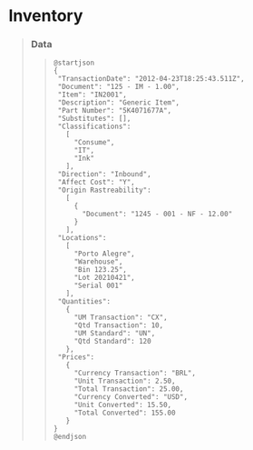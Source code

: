 # Inventory

>### Data
>>```PlantUML
>>@startjson
>>{
>>  "TransactionDate": "2012-04-23T18:25:43.511Z",
>>  "Document": "125 - IM - 1.00",
>>  "Item": "IN2001",
>>  "Description": "Generic Item",
>>  "Part Number": "5K4071677A",
>>  "Substitutes": [],
>>  "Classifications": 
>>    [
>>      "Consume",
>>      "IT",
>>      "Ink"
>>    ],
>>  "Direction": "Inbound",
>>  "Affect Cost": "Y",
>>  "Origin Rastreability":
>>    [
>>      {
>>        "Document": "1245 - 001 - NF - 12.00"
>>      }
>>    ],
>>  "Locations": 
>>    [
>>      "Porto Alegre",
>>      "Warehouse",
>>      "Bin 123.25",
>>      "Lot 20210421",
>>      "Serial 001"
>>    ],
>>  "Quantities": 
>>    {
>>      "UM Transaction": "CX",
>>      "Qtd Transaction": 10,
>>      "UM Standard": "UN",
>>      "Qtd Standard": 120
>>    },
>>  "Prices":
>>    {
>>      "Currency Transaction": "BRL",
>>      "Unit Transaction": 2.50,
>>      "Total Transaction": 25.00,
>>      "Currency Converted": "USD",
>>      "Unit Converted": 15.50,
>>      "Total Converted": 155.00
>>    }
>>}
>>@endjson
>>```
